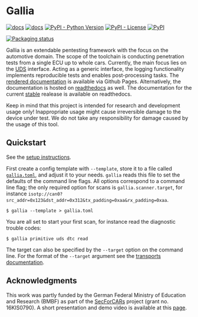 <!--
SPDX-FileCopyrightText: AISEC Pentesting Team

SPDX-License-Identifier: CC0-1.0
-->

# Gallia

[![docs](https://img.shields.io/badge/-docs-green)](https://fraunhofer-aisec.github.io/gallia)
[![docs](https://readthedocs.org/projects/docs/badge/?version=latest)](https://gallia.readthedocs.io/en/latest)
[![PyPI - Python Version](https://img.shields.io/pypi/pyversions/gallia)](https://pypi.python.org/pypi/gallia/)
[![PyPI - License](https://img.shields.io/pypi/l/gallia)](https://www.apache.org/licenses/LICENSE-2.0.html)
[![PyPI](https://img.shields.io/pypi/v/gallia)](https://pypi.python.org/pypi/gallia/)

[![Packaging status](https://repology.org/badge/vertical-allrepos/gallia.svg)](https://repology.org/project/gallia/versions)

Gallia is an extendable pentesting framework with the focus on the automotive domain.
The scope of the toolchain is conducting penetration tests from a single ECU up to whole cars.
Currently, the main focus lies on the [UDS](https://www.iso.org/standard/72439.html) interface.
Acting as a generic interface, the logging functionality implements reproducible tests and enables post-processing tasks.
The [rendered documentation](https://fraunhofer-aisec.github.io/gallia) is available via Github Pages.
Alternatively, the documentation is hosted on [readthedocs](https://gallia.readthedocs.io/en/latest) as well.
The documentation for the current [stable](https://gallia.readthedocs.io/en/stable) realease is available on readthedocs.

Keep in mind that this project is intended for research and development usage only!
Inappropriate usage might cause irreversible damage to the device under test.
We do not take any responsibility for damage caused by the usage of this tool.

## Quickstart

See the [setup instructions](https://fraunhofer-aisec.github.io/gallia/setup.html).

First create a config template with `--template`, store it to a file called [`gallia.toml`](https://fraunhofer-aisec.github.io/gallia/config.html), and adjust it to your needs.
`gallia` reads this file to set the defaults of the command line flags.
All options correspond to a command line flag; the only required option for scans is `gallia.scanner.target`, for instance `isotp://can0?src_addr=0x123&dst_addr=0x312&tx_padding=0xaa&rx_padding=0xaa`.

```
$ gallia --template > gallia.toml
```

You are all set to start your first scan, for instance read the diagnostic trouble codes:

```
$ gallia primitive uds dtc read
```

The target can also be specified by the `--target` option on the command line.
For the format of the `--target` argument see the [transports documentation](https://fraunhofer-aisec.github.io/gallia/transports.html).

## Acknowledgments

This work was partly funded by the German Federal Ministry of Education and Research (BMBF) as part of the [SecForCARs](https://www.secforcars.de/) project (grant no. 16KIS0790).
A short presentation and demo video is available at this [page](https://www.secforcars.de/demos/10-automotive-scanning-framework.html).
